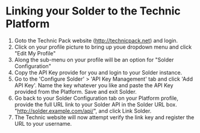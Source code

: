 Linking your Solder to the Technic Platform
===========================================

1. Goto the Technic Pack website (http://technicpack.net) and login.
2. Click on your profile picture to bring up youe dropdown menu and click "Edit My Profile"
3. Along the sub-menu on your profile will be an option for "Solder Configuration"
4. Copy the API Key provide for you and login to your Solder instance.
5. Go to the 'Configure Solder' > 'API Key Management' tab and click 'Add API Key'. Name the key whatever you like and paste the API Key provided from the Platform. Save and exit Solder.
6. Go back to your Solder Configuration tab on your Platform profile, provide the full URL link to your Solder API in the Solder URL box. "http://solder.example.com/api/", and click Link Solder.
7. The Technic website will now attempt verify the link key and register the URL to your username.